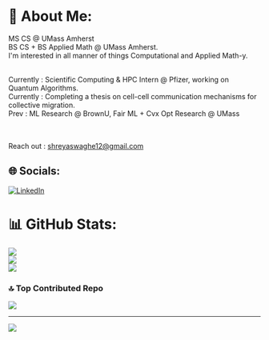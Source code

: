 # 💫 About Me:
MS CS @ UMass Amherst <br>
BS CS + BS Applied Math @ UMass Amherst.
<br> 
I'm interested in all manner of things Computational and Applied Math-y.

<br>Currently : Scientific Computing & HPC Intern @ Pfizer, working on Quantum Algorithms.
<br>Currently : Completing a thesis on cell-cell communication mechanisms for collective migration.
<br>Prev : ML Research @ BrownU, Fair ML + Cvx Opt Research @ UMass

<br><br>Reach out : shreyaswaghe12@gmail.com


## 🌐 Socials:
[![LinkedIn](https://img.shields.io/badge/LinkedIn-%230077B5.svg?logo=linkedin&logoColor=white)](https://linkedin.com/in/shreyaswaghe) 

# 📊 GitHub Stats:
![](https://github-readme-stats.vercel.app/api?username=shreyaswaghe&theme=dark&hide_border=false&include_all_commits=false&count_private=false)<br/>
![](https://github-readme-streak-stats.herokuapp.com/?user=shreyaswaghe&theme=dark&hide_border=false)<br/>
![](https://github-readme-stats.vercel.app/api/top-langs/?username=shreyaswaghe&theme=dark&hide_border=false&include_all_commits=false&count_private=false&layout=compact)

### 🔝 Top Contributed Repo
![](https://github-contributor-stats.vercel.app/api?username=shreyaswaghe&limit=5&theme=dark&combine_all_yearly_contributions=true)

---
[![](https://visitcount.itsvg.in/api?id=shreyaswaghe&icon=0&color=0)](https://visitcount.itsvg.in)

<!-- Proudly created with GPRM ( https://gprm.itsvg.in ) -->
